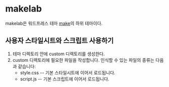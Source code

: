 makelab
=======

makelab은 워드프레스 테마 [make](//github.com/thethemefoundry/make)의 하위 테마이다.

사용자 스타일시트와 스크립트 사용하기
-------------------------------------

1. 테마 디렉토리 안에 custom 디렉토리를 생성한다.
2. custom 디렉토리에 필요한 파일을 작성합니다. 인식할 수 있는 파일의 종류는 다음과 같습니다:
    * style.css -- 기본 스타일시트에 이어서 로드됩니다.
    * script.js -- 기본 스크립트에 이어서 로드됩니다.
